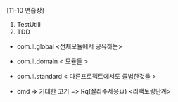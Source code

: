 [11-10 연습장]

1. TestUtill
2. TDD

- com.ll.global <전체모듈에서 공유하는>
- com.ll.domain < 모듈들 >
- com.ll.standard < 다른프로젝트에서도 쓸법한것들 >

- cmd => 거대한 고기 => Rq(잘라주세용ㅂ) <리팩토링단계>
